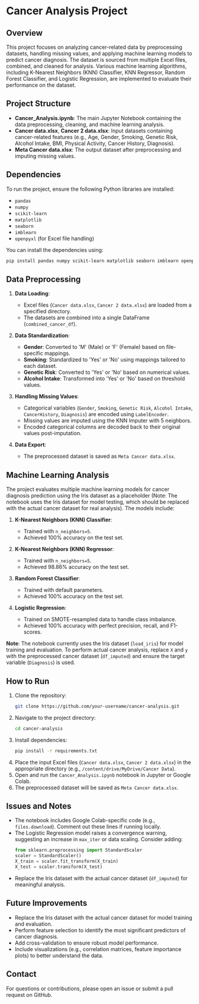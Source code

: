 # Cancer Analysis Project

## Overview
This project focuses on analyzing cancer-related data by preprocessing datasets, handling missing values, and applying machine learning models to predict cancer diagnosis. The dataset is sourced from multiple Excel files, combined, and cleaned for analysis. Various machine learning algorithms, including K-Nearest Neighbors (KNN) Classifier, KNN Regressor, Random Forest Classifier, and Logistic Regression, are implemented to evaluate their performance on the dataset.

## Project Structure
- **Cancer_Analysis.ipynb**: The main Jupyter Notebook containing the data preprocessing, cleaning, and machine learning analysis.
- **Cancer data.xlsx**, **Cancer 2 data.xlsx**: Input datasets containing cancer-related features (e.g., Age, Gender, Smoking, Genetic Risk, Alcohol Intake, BMI, Physical Activity, Cancer History, Diagnosis).
- **Meta Cancer data.xlsx**: The output dataset after preprocessing and imputing missing values.

## Dependencies
To run the project, ensure the following Python libraries are installed:
- `pandas`
- `numpy`
- `scikit-learn`
- `matplotlib`
- `seaborn`
- `imblearn`
- `openpyxl` (for Excel file handling)

You can install the dependencies using:
```bash
pip install pandas numpy scikit-learn matplotlib seaborn imblearn openpyxl
```

## Data Preprocessing
1. **Data Loading**: 
   - Excel files (`Cancer data.xlsx`, `Cancer 2 data.xlsx`) are loaded from a specified directory.
   - The datasets are combined into a single DataFrame (`combined_cancer_df`).

2. **Data Standardization**:
   - **Gender**: Converted to 'M' (Male) or 'F' (Female) based on file-specific mappings.
   - **Smoking**: Standardized to 'Yes' or 'No' using mappings tailored to each dataset.
   - **Genetic Risk**: Converted to 'Yes' or 'No' based on numerical values.
   - **Alcohol Intake**: Transformed into 'Yes' or 'No' based on threshold values.

3. **Handling Missing Values**:
   - Categorical variables (`Gender`, `Smoking`, `Genetic Risk`, `Alcohol Intake`, `CancerHistory`, `Diagnosis`) are encoded using `LabelEncoder`.
   - Missing values are imputed using the KNN Imputer with 5 neighbors.
   - Encoded categorical columns are decoded back to their original values post-imputation.

4. **Data Export**:
   - The preprocessed dataset is saved as `Meta Cancer data.xlsx`.

## Machine Learning Analysis
The project evaluates multiple machine learning models for cancer diagnosis prediction using the Iris dataset as a placeholder (Note: The notebook uses the Iris dataset for model testing, which should be replaced with the actual cancer dataset for real analysis). The models include:

1. **K-Nearest Neighbors (KNN) Classifier**:
   - Trained with `n_neighbors=5`.
   - Achieved 100% accuracy on the test set.

2. **K-Nearest Neighbors (KNN) Regressor**:
   - Trained with `n_neighbors=5`.
   - Achieved 98.86% accuracy on the test set.

3. **Random Forest Classifier**:
   - Trained with default parameters.
   - Achieved 100% accuracy on the test set.

4. **Logistic Regression**:
   - Trained on SMOTE-resampled data to handle class imbalance.
   - Achieved 100% accuracy with perfect precision, recall, and F1-scores.

**Note**: The notebook currently uses the Iris dataset (`load_iris`) for model training and evaluation. To perform actual cancer analysis, replace `X` and `y` with the preprocessed cancer dataset (`df_imputed`) and ensure the target variable (`Diagnosis`) is used.

## How to Run
1. Clone the repository:
   ```bash
   git clone https://github.com/your-username/cancer-analysis.git
   ```
2. Navigate to the project directory:
   ```bash
   cd cancer-analysis
   ```
3. Install dependencies:
   ```bash
   pip install -r requirements.txt
   ```
4. Place the input Excel files (`Cancer data.xlsx`, `Cancer 2 data.xlsx`) in the appropriate directory (e.g., `/content/drive/MyDrive/Cancer Data`).
5. Open and run the `Cancer_Analysis.ipynb` notebook in Jupyter or Google Colab.
6. The preprocessed dataset will be saved as `Meta Cancer data.xlsx`.

## Issues and Notes
- The notebook includes Google Colab-specific code (e.g., `files.download`). Comment out these lines if running locally.
- The Logistic Regression model raises a convergence warning, suggesting an increase in `max_iter` or data scaling. Consider adding:
  ```python
  from sklearn.preprocessing import StandardScaler
  scaler = StandardScaler()
  X_train = scaler.fit_transform(X_train)
  X_test = scaler.transform(X_test)
  ```
- Replace the Iris dataset with the actual cancer dataset (`df_imputed`) for meaningful analysis.

## Future Improvements
- Replace the Iris dataset with the actual cancer dataset for model training and evaluation.
- Perform feature selection to identify the most significant predictors of cancer diagnosis.
- Add cross-validation to ensure robust model performance.
- Include visualizations (e.g., correlation matrices, feature importance plots) to better understand the data.


## Contact
For questions or contributions, please open an issue or submit a pull request on GitHub.
